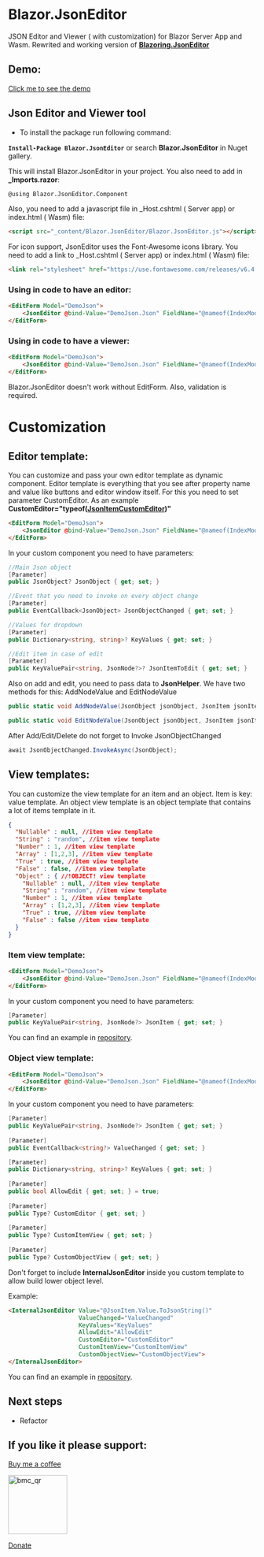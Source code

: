 # Blazor.JsonEditor

JSON Editor and Viewer ( with customization) for Blazor Server App and Wasm. Rewrited and working version of **[Blazoring.JsonEditor](https://github.com/vmakharashvili/Blazoring-JsonEditor)** 

## Demo:

[Click me to see the demo](https://652d69a95eff6137d8c4e6f8--cool-pasca-c1252e.netlify.app/)

## Json Editor and Viewer tool

* To install the package run following command:

**`Install-Package Blazor.JsonEditor`**
or search **Blazor.JsonEditor** in Nuget gallery.

This will install Blazor.JsonEditor in your project. You also need to add in **_Imports.razor**:
```html
@using Blazor.JsonEditor.Component
```
Also, you need to add a javascript file in _Host.cshtml ( Server app) or index.html ( Wasm)  file:

```html
<script src="_content/Blazor.JsonEditor/Blazor.JsonEditor.js"></script>
```
For icon support, JsonEditor uses the Font-Awesome icons library. You need to add a link to _Host.cshtml ( Server app) or index.html ( Wasm) file:
```html
<link rel="stylesheet" href="https://use.fontawesome.com/releases/v6.4.2/css/all.css">
```

### Using in code to have an editor:

```html
<EditForm Model="DemoJson">
    <JsonEditor @bind-Value="DemoJson.Json" FieldName="@nameof(IndexModel.Json)" ValidationFor="@(() => DemoJson.Json)"></JsonEditor>
</EditForm>
```

### Using in code to have a viewer:

```html
<EditForm Model="DemoJson">
    <JsonEditor @bind-Value="DemoJson.Json" FieldName="@nameof(IndexModel.Json)" ValidationFor="@(() => DemoJson.Json)" AllowEdit="false"></JsonEditor>
</EditForm>
```

Blazor.JsonEditor doesn't work without EditForm. Also, validation is required.

# Customization

## Editor template:

You can customize and pass your own editor template as dynamic component. Editor template is everything that you see after property name and value like buttons and editor window itself. For this you need to set parameter CustomEditor. As an example **CustomEditor="typeof([JsonItemCustomEditor](https://github.com/joghyrt/Blazor.JsonEditor/tree/main/Blazor.JsonEditor.Demo/Component))"**

```html
<EditForm Model="DemoJson">
    <JsonEditor @bind-Value="DemoJson.Json" FieldName="@nameof(IndexModel.Json)" ValidationFor="@(() => DemoJson.Json)" CustomEditor="typeof(JsonItemCustomEditor)"></JsonEditor>
</EditForm>
```

In your custom component you need to have parameters:

```c#
//Main Json object
[Parameter] 
public JsonObject? JsonObject { get; set; }

//Event that you need to invoke on every object change
[Parameter] 
public EventCallback<JsonObject> JsonObjectChanged { get; set; }

//Values for dropdown
[Parameter] 
public Dictionary<string, string>? KeyValues { get; set; }

//Edit item in case of edit
[Parameter]
public KeyValuePair<string, JsonNode?>? JsonItemToEdit { get; set; }
```

Also on add and edit, you need to pass data to **JsonHelper**. We have two methods for this: AddNodeValue and EditNodeValue

```c#
public static void AddNodeValue(JsonObject jsonObject, JsonItem jsonItem)

public static void EditNodeValue(JsonObject jsonObject, JsonItem jsonItem, string editPropertyName)
```

After Add/Edit/Delete do not forget to Invoke JsonObjectChanged

```c#
await JsonObjectChanged.InvokeAsync(JsonObject);
```

## View templates:

You can customize the view template for an item and an object. Item is key: value template. An object view template is an object template that contains a lot of items template in it.

```json
{
  "Nullable" : null, //item view template
  "String" : "random", //item view template
  "Number" : 1, //item view template
  "Array" : [1,2,3], //item view template
  "True" : true, //item view template
  "False" : false, //item view template
  "Object" : { //!OBJECT! view template
    "Nullable" : null, //item view template
    "String" : "random", //item view template
    "Number" : 1, //item view template
    "Array" : [1,2,3], //item view template
    "True" : true, //item view template
    "False" : false //item view template
  }
}
```

### Item view template:

```html
<EditForm Model="DemoJson">
    <JsonEditor @bind-Value="DemoJson.Json" FieldName="@nameof(IndexModel.Json)" ValidationFor="@(() => DemoJson.Json)" CustomItemView="typeof(JsonItemCustomView)"></JsonEditor>
</EditForm>
```

In your custom component you need to have parameters:

```c#
[Parameter]
public KeyValuePair<string, JsonNode?> JsonItem { get; set; }
```

You can find an example in [repository](https://github.com/joghyrt/Blazor.JsonEditor/tree/main/Blazor.JsonEditor.Demo.Wasm/Component).

### Object view template:

```html
<EditForm Model="DemoJson">
    <JsonEditor @bind-Value="DemoJson.Json" FieldName="@nameof(IndexModel.Json)" ValidationFor="@(() => DemoJson.Json)" CustomObjectView="typeof(JsonObjectCustomView)"></JsonEditor>
</EditForm>
```

In your custom component you need to have parameters:

```c#
[Parameter]
public KeyValuePair<string, JsonNode?> JsonItem { get; set; }
        
[Parameter]
public EventCallback<string?> ValueChanged { get; set; }

[Parameter]
public Dictionary<string, string>? KeyValues { get; set; }
        
[Parameter] 
public bool AllowEdit { get; set; } = true;
        
[Parameter] 
public Type? CustomEditor { get; set; }
        
[Parameter] 
public Type? CustomItemView { get; set; }
        
[Parameter] 
public Type? CustomObjectView { get; set; }
```

Don't forget to include **InternalJsonEditor** inside you custom template to allow build lower object level.

Example:

```html
<InternalJsonEditor Value="@JsonItem.Value.ToJsonString()"
                    ValueChanged="ValueChanged"
                    KeyValues="KeyValues"
                    AllowEdit="AllowEdit"
                    CustomEditor="CustomEditor"
                    CustomItemView="CustomItemView"
                    CustomObjectView="CustomObjectView">
</InternalJsonEditor>
```

You can find an example in [repository](https://github.com/joghyrt/Blazor.JsonEditor/tree/main/Blazor.JsonEditor.Demo.Wasm/Component).

## Next steps

- Refactor

## If you like it please support:

[Buy me a coffee](https://www.buymeacoffee.com/joghyrt)

<img width="120" alt="bmc_qr" src="https://github.com/joghyrt/Blazor.JsonEditor/assets/26901105/d914e23c-dc90-483b-98df-e977c6662672">


[Donate](https://ko-fi.com/joghyrt) 






